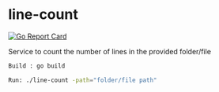 # line-count

[![Go Report Card](https://goreportcard.com/badge/gojp/goreportcard)](https://goreportcard.com/report/aditi23/line-count)

Service to count the number of lines in the provided folder/file

```sh
Build : go build
```

```sh
Run: ./line-count -path="folder/file path"
```
